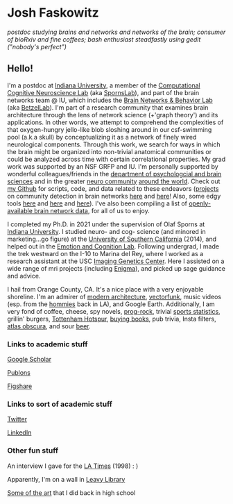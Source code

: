 # Josh Faskowitz

*postdoc studying brains and networks and networks of the brain; consumer of bioRxiv and fine coffees; bash enthusiast steadfastly using gedit ("nobody's perfect")*

## Hello! 

I'm a postdoc at [Indiana University](https://www.indiana.edu/), a member of the [Computational Cognitive Neuroscience Lab](http://www.indiana.edu/~cortex/) (aka [SpornsLab](https://twitter.com/spornslab)), and part of the brain networks team @ IU, which includes the [Brain Networks & Behavior Lab](https://www.brainnetworkslab.com/) (aka [BetzelLab](https://twitter.com/networks_lab)). I'm part of a research community that examines brain architecture through the lens of network science (+'graph theory') and its applications. In other words, we attempt to comprehend the complexities of that oxygen-hungry jello-like blob sloshing around in our csf-swimming pool (a.k.a skull) by conceptualizing it as a network of finely wired neurological components. Through this work, we search for ways in which the brain might be organized into non-trivial anatomical communities or could be analyzed across time with certain correlational properties. My grad work was supported by an NSF GRFP and IU. I'm personally supported by wonderful colleagues/friends in the [department of psychologcial and brain sciences](https://psych.indiana.edu/) and in the greater [neuro community](https://www.sfn.org/) [around the world](https://www.humanbrainmapping.org/i4a/pages/index.cfm?pageid=3267&pageid=1). Check out [my Github](https://github.com/faskowit) for scripts, code, and data related to these endeavors ([projects](https://www.nature.com/articles/s41598-018-31202-1) on community detection in brain networks [here](https://github.com/faskowit/Faskowitz2018wsbmLifeSpan) and [here](https://github.com/faskowit/Faskowitz2019wsbmRatBrain)! Also, some edgy tools [here](https://github.com/brain-networks/edge-centric_demo) and [here](https://github.com/faskowit/overlap_on_NxN_func) and [here](https://github.com/brain-networks/edge-ts)). I've also been compiling a list of [openly-available brain network data](https://github.com/faskowit/brain-networks-across-the-web), for all of us to enjoy. 

I completed my Ph.D. in 2021 under the supervision of Olaf Sporns at [Indiana University](https://www.indiana.edu/). I studied neuro- and cog- science (and minored in marketing...go figure) at the [University of Southern California](https://dornsife.usc.edu/) (2014), and helped out in the [Emotion and Cognition Lab](http://gero.usc.edu/labs/matherlab/). Following undergrad, I made the trek westward on the I-10 to Marina del Rey, where I worked as a research assistant at the USC [Imaging Genetics Center](http://igc.ini.usc.edu/). Here I assisted on a wide range of mri projects (including [Enigma](http://enigma.ini.usc.edu/)), and picked up sage guidance and advice. 

I hail from Orange County, CA. It's a nice place with a very enjoyable shoreline. I'm an admirer of [modern architecture](http://www.getty.edu/visit/center/architecture.html), [vectorfunk](http://www.mwmgraphics.com/vectorfunk.html), music videos (esp. from the [hommies](https://www.instagram.com/psychofilms/) back in LA), and Google Earth. Additionally, I am very fond of coffee, cheese, spy novels, [prog-rock](https://en.wikipedia.org/wiki/Selling_England_by_the_Pound), trivial [sports statistics](https://fivethirtyeight.com/sports/), grillin' burgers, [Tottenham Hotspur](https://www.reddit.com/r/coys/), [buying books](http://www.openculture.com/2014/07/tsundoku-should-enter-the-english-language.html), pub trivia, Insta filters, [atlas obscura](http://www.atlasobscura.com/), and sour [beer](http://blog.mikkeller.dk/).

### Links to academic stuff

[Google Scholar](https://scholar.google.com/citations?user=GE4rM3QAAAAJ&hl=en)

[Publons](https://publons.com/researcher/1642616/joshua-faskowitz/)

[Figshare](https://figshare.com/authors/josh_faskowitz/4974431)

### Links to sort of academic stuff

[Twitter](https://twitter.com/joshfasky)

[LinkedIn](https://www.linkedin.com/in/joshuafaskowitz)

### Other fun stuff

An interview I gave for the [LA Times](http://articles.latimes.com/1998/mar/21/local/me-31178) (1998) : )

Apparently, I'm on a wall in [Leavy Library](https://libraries.usc.edu/wallofscholars?award=2851&name=&year=All)

[Some of the art](https://www.flickr.com/photos/45120681@N04/) that I did back in high school
